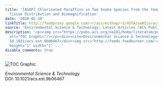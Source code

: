 ```yaml
---
title: '[ASAP] Chlorinated Paraffins in Two Snake Species from the Yangtze River Delta:
  Tissue Distribution and Biomagnification'
date: '2020-02-18'
linkTitle: http://feedproxy.google.com/~r/acs/esthag/~3/4STAzswHZjo/acs.est.9b06467
source: 'Environmental Science & Technology: Latest Articles (ACS Publications)'
description: '<p><img src="https://pubs.acs.org/na101/home/literatum/publisher/achs/journals/content/esthag/0/esthag.ahead-of-print/acs.est.9b06467/20200218/images/medium/es9b06467_0004.gif"
  alt="TOC Graphic"/></p><div><cite>Environmental Science & Technology</cite></div><div>DOI:
  10.1021/acs.est.9b06467</div><img src="http://feeds.feedburner.com/~r/acs/esthag/~4/4STAzswHZjo"
  height="1" width="1" ...'
disable_comments: true
---
```

<p><img src="https://pubs.acs.org/na101/home/literatum/publisher/achs/journals/content/esthag/0/esthag.ahead-of-print/acs.est.9b06467/20200218/images/medium/es9b06467_0004.gif" alt="TOC Graphic"/></p><div><cite>Environmental Science & Technology</cite></div><div>DOI: 10.1021/acs.est.9b06467</div><img src="http://feeds.feedburner.com/~r/acs/esthag/~4/4STAzswHZjo" height="1" width="1" ...